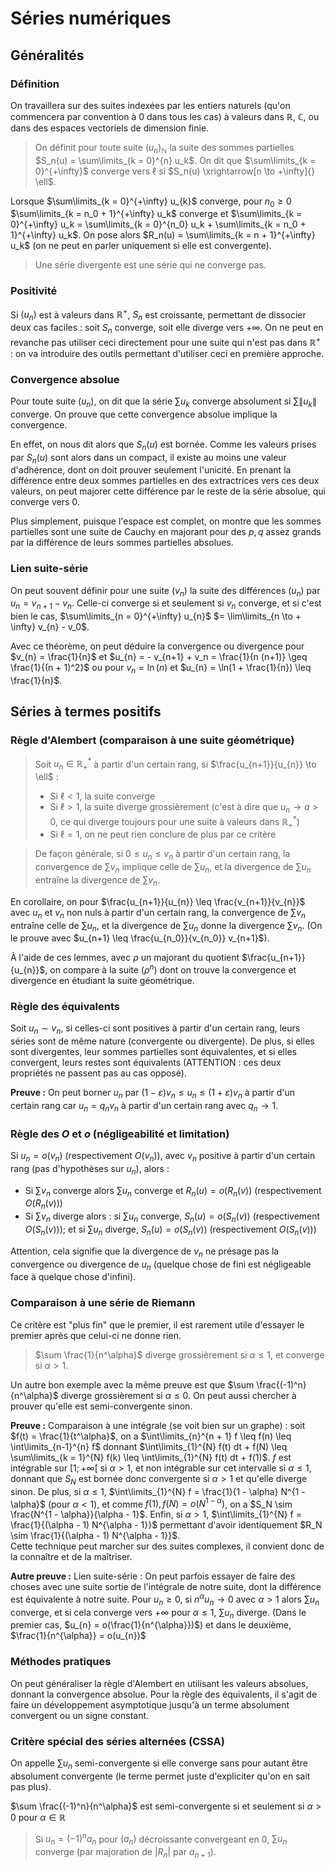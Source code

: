 # Séries numériques
## Généralités
### Définition
On travaillera sur des suites indexées par les entiers naturels (qu'on
commencera par convention à $0$ dans tous les cas) à valeurs dans $\mathbb{R}$,
$\mathbb{C}$, ou dans des espaces vectoriels de dimension finie.

> On définit pour toute suite $(u_{n})_\mathbb{N}$ la suite des sommes partielles
> $S_n(u) = \sum\limits_{k = 0}^{n} u_k$. On dit que $\sum\limits_{k = 0}^{+\infty}$ converge vers $\ell$
> si $S_n(u) \xrightarrow[n \to +\infty]{} \ell$.

Lorsque $\sum\limits_{k = 0}^{+\infty} u_{k}$ converge, pour $n_0 \geq 0$
$\sum\limits_{k = n_0 + 1}^{+\infty} u_k$ converge et
$\sum\limits_{k = 0}^{+\infty} u_k = \sum\limits_{k = 0}^{n_0} u_k + \sum\limits_{k = n_0 + 1}^{+\infty} u_k$.
On pose alors $R_n(u) = \sum\limits_{k = n + 1}^{+\infty} u_k$ (on ne peut en
parler uniquement si elle est convergente).

> Une série divergente est une série qui ne converge pas.

### Positivité
Si $(u_{n})$ est à valeurs dans $\mathbb{R}^+$, $S_n$ est croissante, permettant
de dissocier deux cas faciles : soit $S_n$ converge, soit elle diverge vers
$+\infty$. On ne peut en revanche pas utiliser ceci directement pour une suite
qui n'est pas dans $\mathbb{R}^+$ : on va introduire des outils permettant
d'utiliser ceci en première approche.

### Convergence absolue
Pour toute suite $(u_{n})$, on dit que la série $\sum u_{k}$ converge absolument
si $\sum \| u_k \|$ converge. On prouve que cette convergence absolue implique
la convergence.

En effet, on nous dit alors que $S_n(u)$ est bornée. Comme les valeurs prises
par $S_n(u)$ sont alors dans un compact, il existe au moins une valeur
d'adhérence, dont on doit prouver seulement l'unicité. En prenant la différence
entre deux sommes partielles en des extractrices vers ces deux valeurs, on peut
majorer cette différence par le reste de la série absolue, qui converge vers
$0$.

Plus simplement, puisque l'espace est complet, on montre que les sommes
partielles sont une suite de Cauchy en majorant pour des $p,q$ assez grands
par la différence de leurs sommes partielles absolues.

### Lien suite-série
On peut souvent définir pour une suite $(v_{n})$ la suite des différences
$(u_{n})$ par $u_{n} = v_{n+1} - v_{n}$. Celle-ci converge si et seulement si
$v_{n}$ converge, et si c'est bien le cas, $\sum\limits_{n = 0}^{+\infty} u_{n}$
$= \lim\limits_{n \to + \infty} v_{n} - v_0$.

Avec ce théorème, on peut déduire la convergence ou divergence pour
$v_{n} = \frac{1}{n}$ et $u_{n} = - v_{n+1} + v_n = \frac{1}{n (n+1)} \geq \frac{1}{(n + 1)^2}$
ou pour $v_{n} = \ln(n)$ et $u_{n} = \ln(1 + \frac{1}{n}) \leq \frac{1}{n}$.

## Séries à termes positifs
### Règle d'Alembert (comparaison à une suite géométrique)
> Soit $u_{n} \in \mathbb{R}_{+}^{\ast}$ à partir d'un certain rang, si $\frac{u_{n+1}}{u_{n}} \to \ell$ :
> - Si $\ell < 1$, la suite converge
> - Si $\ell > 1$, la suite diverge grossièrement (c'est à dire que $u_{n} \to a > 0$,
>   ce qui diverge toujours pour une suite à valeurs dans
>   $\mathbb{R}_{+}^{\ast}$)
> - Si $\ell = 1$, on ne peut rien conclure de plus par ce critère

> De façon générale, si $0 \leq u_{n} \leq v_{n}$ à partir d'un certain rang,
> la convergence de $\sum v_{n}$ implique celle de $\sum u_{n}$, et la divergence
> de $\sum u_{n}$ entraîne la divergence de $\sum v_{n}$.

En corollaire, on pour $\frac{u_{n+1}}{u_{n}} \leq \frac{v_{n+1}}{v_{n}}$ avec
$u_{n}$ et $v_{n}$ non nuls à partir d'un certain rang, la convergence de $\sum v_{n}$
entraîne celle de $\sum u_{n}$, et la divergence de $\sum u_{n}$ donne la
divergence $\sum v_{n}$. (On le prouve avec $u_{n+1} \leq \frac{u_{n_0}}{v_{n_0}} v_{n+1}$).

À l'aide de ces lemmes, avec $\rho$ un majorant du quotient $\frac{u_{n+1}}{u_{n}}$,
on compare à la suite $(\rho^n)$ dont on trouve la convergence et divergence en
étudiant la suite géométrique.

### Règle des équivalents
Soit $u_{n} \sim v_{n}$, si celles-ci sont positives à partir d'un certain rang,
leurs séries sont de même nature (convergente ou divergente). De plus, si elles
sont divergentes, leur sommes partielles sont équivalentes, et si elles
convergent, leurs restes sont équivalents (ATTENTION : ces deux propriétés ne
passent pas au cas opposé).

__Preuve :__ On peut borner $u_{n}$ par $(1 - \varepsilon) v_{n} \leq u_{n} \leq (1 + \varepsilon) v_{n}$
à partir d'un certain rang car $u_{n} = q_n v_{n}$ à partir d'un certain rang
avec $q_n \to 1$.

### Règle des $O$ et $o$ (négligeabilité et limitation)
Si $u_{n} = o(v_{n})$ (respectivement $O(v_{n})$), avec $v_{n}$
positive à partir d'un certain rang (pas d'hypothèses sur $u_{n}$), alors :
- Si $\sum v_{n}$ converge alors $\sum u_{n}$ converge et
  $R_n(u) = o(R_n(v))$ (respectivement $O(R_n(v))$)
- Si $\sum v_{n}$ diverge alors : si $\sum u_{n}$ converge,
  $S_n(u) = o(S_n(v))$ (respectivement $O(S_n(v))$); et si $\sum u_{n}$ diverge,
  $S_n(u) = o(S_n(v))$ (respectivement $O(S_n(v))$)

Attention, cela signifie que la divergence de $v_{n}$ ne présage pas la
convergence ou divergence de $u_{n}$ (quelque chose de fini est négligeable face
à quelque chose d'infini).

### Comparaison à une série de Riemann
Ce critère est "plus fin" que le premier, il est rarement utile d'essayer le
premier après que celui-ci ne donne rien.

> $\sum \frac{1}{n^\alpha}$ diverge grossièrement si $\alpha \leq 1$, et converge
> si $\alpha > 1$.

Un autre bon exemple avec la même preuve est que $\sum \frac{(-1)^n}{n^\alpha}$
diverge grossièrement si $\alpha \leq 0$. On peut aussi chercher à prouver
qu'elle est semi-convergente sinon.

__Preuve :__ Comparaison à une intégrale (se voit bien sur un graphe) :
soit $f(t) = \frac{1}{t^\alpha}$, on a $\int\limits_{n}^{n + 1} f \leq f(n) \leq \int\limits_{n-1}^{n} f$
donnant $\int\limits_{1}^{N} f(t) dt + f(N) \leq \sum\limits_{k = 1}^{N} f(k) \leq \int\limits_{1}^{N} f(t) dt + f(1)$.
$f$ est intégrable sur $[1;+\infty[$ si $\alpha > 1$, et non intégrable sur cet
intervalle si $\alpha \leq 1$, donnant que $S_N$ est bornée donc convergente si
$\alpha > 1$ et qu'elle diverge sinon. De plus, si $\alpha \leq 1$,
$\int\limits_{1}^{N} f = \frac{1}{1 - \alpha} N^{1 - \alpha}$ (pour $\alpha < 1$),
et comme $f(1), f(N) = o(N^{1 - \alpha})$, on a $S_N \sim \frac{N^{1 - \alpha}}{\alpha - 1}$.
Enfin, si $\alpha > 1$, $\int\limits_{1}^{N} f = \frac{1}{(\alpha - 1) N^{\alpha - 1}}$
permettant d'avoir identiquement $R_N \sim \frac{1}{(\alpha - 1) N^{\alpha - 1}}$.\
Cette technique peut marcher sur des suites complexes, il convient donc de la
connaître et de la maîtriser.

__Autre preuve :__ Lien suite-série : On peut parfois essayer de faire des
choses avec une suite sortie de l'intégrale de notre suite, dont la différence
est équivalente à notre suite. Pour $u_{n} \geq 0$, si $n^{\alpha} u_{n} \to 0$
avec $\alpha > 1$ alors $\sum u_{n}$ converge, et si cela converge vers $+\infty$
pour $\alpha \leq 1$, $\sum u_{n}$ diverge. (Dans le premier cas, $u_{n} = o(\frac{1}{n^{\alpha}})$)
et dans le deuxième, $\frac{1}{n^{\alpha}} = o(u_{n})$

### Méthodes pratiques
On peut généraliser la règle d'Alembert en utilisant les valeurs absolues,
donnant la convergence absolue. Pour la règle des équivalents, il s'agit de
faire un développement asymptotique jusqu'à un terme absolument convergent ou
un signe constant.

### Critère spécial des séries alternées (CSSA)
On appelle $\sum u_{n}$ semi-convergente si elle converge sans pour autant être absolument
convergente (le terme permet juste d'expliciter qu'on en sait pas plus).

$\sum \frac{(-1)^n}{n^\alpha}$ est semi-convergente si et seulement si $\alpha > 0$
pour $\alpha \in \mathbb{R}$

> Si $u_{n} = (-1)^n a_n$ pour $(a_n)$ décroissante convergeant en $0$,
> $\sum u_{n}$ converge (par majoration de $|R_n|$ par $a_{n+1}$).
